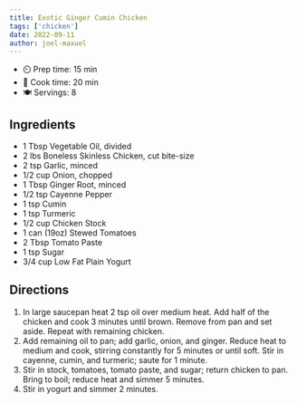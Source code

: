 ```yaml
---
title: Exotic Ginger Cumin Chicken
tags: ['chicken']
date: 2022-09-11
author: joel-maxuel
---
```



- ⏲️ Prep time: 15 min
- 🍳 Cook time: 20 min
- 🍽️ Servings: 8

## Ingredients

- 1 Tbsp Vegetable Oil, divided
- 2 lbs Boneless Skinless Chicken, cut bite-size
- 2 tsp Garlic, minced
- 1/2 cup Onion, chopped
- 1 Tbsp Ginger Root, minced
- 1/2 tsp Cayenne Pepper
- 1 tsp Cumin
- 1 tsp Turmeric
- 1/2 cup Chicken Stock
- 1 can (19oz) Stewed Tomatoes
- 2 Tbsp Tomato Paste
- 1 tsp Sugar
- 3/4 cup Low Fat Plain Yogurt

## Directions

1. In large saucepan heat 2 tsp oil over medium heat.  Add half of the chicken and cook 3 minutes until brown. Remove from pan and set aside. Repeat with remaining chicken.
2. Add remaining oil to pan; add garlic, onion, and ginger. Reduce heat to medium and cook, stirring constantly for 5 minutes or until soft.  Stir in cayenne, cumin, and turmeric; saute for 1 minute.
3. Stir in stock, tomatoes, tomato paste, and sugar; return chicken to pan. Bring to boil; reduce heat and simmer 5 minutes.
4.  Stir in yogurt and simmer 2 minutes.
